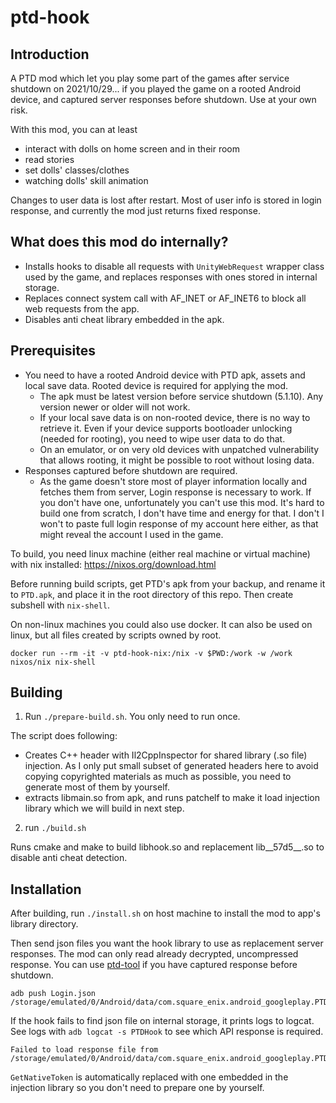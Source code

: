 # ptd-hook

## Introduction

A PTD mod which let you play some part of the games after service shutdown on 2021/10/29... if you played the game on a rooted Android device, and captured server responses before shutdown. Use at your own risk.

With this mod, you can at least

* interact with dolls on home screen and in their room
* read stories
* set dolls' classes/clothes
* watching dolls' skill animation

Changes to user data is lost after restart. Most of user info is stored in login response, and currently the mod just returns fixed response.

## What does this mod do internally?

* Installs hooks to disable all requests with `UnityWebRequest` wrapper class used by the game, and replaces responses with ones stored in internal storage.
* Replaces connect system call with AF_INET or AF_INET6 to block all web requests from the app.
* Disables anti cheat library embedded in the apk.

## Prerequisites

* You need to have a rooted Android device with PTD apk, assets and local save data. Rooted device is required for applying the mod.
  * The apk must be latest version before service shutdown (5.1.10). Any version newer or older will not work.
  * If your local save data is on non-rooted device, there is no way to retrieve it. Even if your device supports bootloader unlocking (needed for rooting), you need to wipe user data to do that.
  * On an emulator, or on very old devices with unpatched vulnerability that allows rooting, it might be possible to root without losing data.
* Responses captured before shutdown are required.
  * As the game doesn't store most of player information locally and fetches them from server, Login response is necessary to work. If you don't have one, unfortunately you can't use this mod. It's hard to build one from scratch, I don't have time and energy for that. I don't I won't to paste full login response of my account here either, as that might reveal the account I used in the game.

To build, you need linux machine (either real machine or virtual machine) with nix installed: https://nixos.org/download.html

Before running build scripts, get PTD's apk from your backup, and rename it to `PTD.apk`, and place it in the root directory of this repo. Then create subshell with `nix-shell`.

On non-linux machines you could also use docker. It can also be used on linux, but all files created by scripts owned by root.

```
docker run --rm -it -v ptd-hook-nix:/nix -v $PWD:/work -w /work nixos/nix nix-shell
```

## Building

1. Run `./prepare-build.sh`. You only need to run once.

The script does following:

* Creates C++ header with Il2CppInspector for shared library (.so file) injection. As I only put small subset of generated headers here to avoid copying copyrighted materials as much as possible, you need to generate most of them by yourself.
* extracts libmain.so from apk, and runs patchelf to make it load injection library which we will build in next step.

2. run `./build.sh`

Runs cmake and make to build libhook.so and replacement lib__57d5__.so to disable anti cheat detection.

## Installation

After building, run `./install.sh` on host machine to install the mod to app's library directory.

Then send json files you want the hook library to use as replacement server responses. The mod can only read already decrypted, uncompressed response. You can use [ptd-tool](https://gitee.com/binaryeater/ptd-tool) if you have captured response before shutdown.

```
adb push Login.json /storage/emulated/0/Android/data/com.square_enix.android_googleplay.PTD/files/
```

If the hook fails to find json file on internal storage, it prints logs to logcat. See logs with `adb logcat -s PTDHook` to see which API response is required.

```
Failed to load response file from /storage/emulated/0/Android/data/com.square_enix.android_googleplay.PTD/files/EquipmentAvatar.json
```

`GetNativeToken` is automatically replaced with one embedded in the injection library so you don't need to prepare one by yourself.
